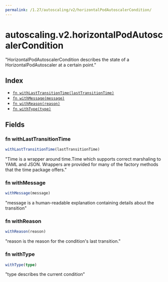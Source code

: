 ```yaml
---
permalink: /1.27/autoscaling/v2/horizontalPodAutoscalerCondition/
---
```


# autoscaling.v2.horizontalPodAutoscalerCondition

"HorizontalPodAutoscalerCondition describes the state of a HorizontalPodAutoscaler at a certain point."

## Index

* [`fn withLastTransitionTime(lastTransitionTime)`](#fn-withlasttransitiontime)
* [`fn withMessage(message)`](#fn-withmessage)
* [`fn withReason(reason)`](#fn-withreason)
* [`fn withType(type)`](#fn-withtype)

## Fields

### fn withLastTransitionTime

```ts
withLastTransitionTime(lastTransitionTime)
```

"Time is a wrapper around time.Time which supports correct marshaling to YAML and JSON.  Wrappers are provided for many of the factory methods that the time package offers."

### fn withMessage

```ts
withMessage(message)
```

"message is a human-readable explanation containing details about the transition"

### fn withReason

```ts
withReason(reason)
```

"reason is the reason for the condition's last transition."

### fn withType

```ts
withType(type)
```

"type describes the current condition"